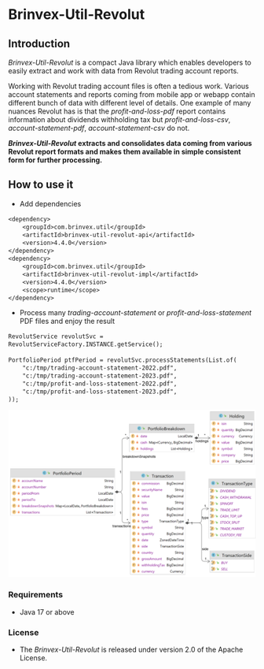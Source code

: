 # Brinvex-Util-Revolut

## Introduction

_Brinvex-Util-Revolut_ is a compact Java library which enables developers 
to easily extract and work with data from Revolut trading account reports.

Working with Revolut trading account files is often a tedious work. 
Various account statements and reports coming from mobile app or webapp 
contain different bunch of data with different level of details. 
One example of many nuances Revolut has is that the _profit-and-loss-pdf_ report 
contains information about dividends withholding tax but
_profit-and-loss-csv_, _account-statement-pdf_, _account-statement-csv_ do not.

**_Brinvex-Util-Revolut_ extracts and consolidates data coming from various
Revolut report formats and makes them available in simple consistent form for further processing.**

## How to use it
 
- Add dependencies
````
<dependency>
    <groupId>com.brinvex.util</groupId>
    <artifactId>brinvex-util-revolut-api</artifactId>
    <version>4.4.0</version>
</dependency>
<dependency>
    <groupId>com.brinvex.util</groupId>
    <artifactId>brinvex-util-revolut-impl</artifactId>
    <version>4.4.0</version>
    <scope>runtime</scope>
</dependency>
````
- Process many _trading-account-statement_ or _profit-and-loss-statement_ PDF files and enjoy the result 
````
RevolutService revolutSvc = RevolutServiceFactory.INSTANCE.getService(); 

PortfolioPeriod ptfPeriod = revolutSvc.processStatements(List.of(
    "c:/tmp/trading-account-statement-2022.pdf",    
    "c:/tmp/trading-account-statement-2023.pdf",    
    "c:/tmp/profit-and-loss-statement-2022.pdf",    
    "c:/tmp/profit-and-loss-statement-2023.pdf",    
));
````

![Datamodel diagram](diagrams/datamodel_2.png)

### Requirements
- Java 17 or above

### License

- The _Brinvex-Util-Revolut_ is released under version 2.0 of the Apache License.
